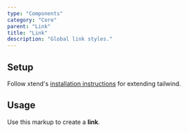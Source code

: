 ```yaml
---
type: "Components"
category: "Core"
parent: "Link"
title: "Link"
description: "Global link styles."
---
```


## Setup

Follow xtend's [installation instructions](/introduction/getting-started/setup) for extending tailwind.

## Usage

Use this markup to create a **link**.

<script type="text/plain" class="language-markup">
  <a href="#">
    <!-- content -->
  </a>

  <button type="button" class="btn link">
    <!-- content -->
  </button>
  
  <div class="link">
    <!-- content -->
  </div>
</script>
